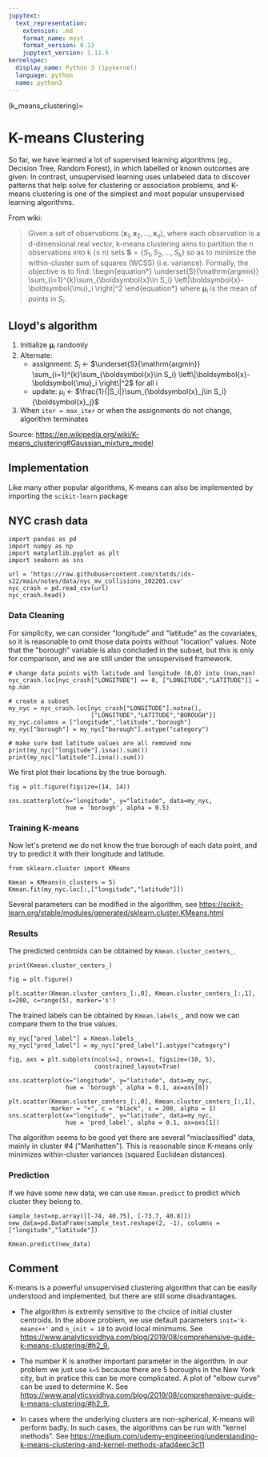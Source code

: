 ```yaml
---
jupytext:
  text_representation:
    extension: .md
    format_name: myst
    format_version: 0.13
    jupytext_version: 1.11.5
kernelspec:
  display_name: Python 3 (ipykernel)
  language: python
  name: python3
---
```


(k_means_clustering)=

# K-means Clustering


So far, we have learned a lot of supervised learning algorithms (eg., Decision Tree, Random Forest), 
in which labelled or known outcomes are given. In contrast, unsupervised learning uses unlabeled data 
to discover patterns that help solve for clustering or association problems, and K-means clustering 
is one of the simplest and most popular unsupervised learning algorithms.

From wiki: 
> Given a set of observations $(\boldsymbol{x}_1, \boldsymbol{x}_2, \dots, \boldsymbol{x}_n)$, 
> where each observation is a d-dimensional real vector, k-means clustering aims to 
> partition the n observations into k (≤ n) sets $\boldsymbol{S} = \{S_1, S_2, \dots, S_k\}$ 
> so as to minimize the within-cluster sum of squares (WCSS) (i.e. variance). 
> Formally, the objective is to find:
> \begin{equation*}
\underset{S}{\mathrm{argmin}} 
\sum_{i=1}^{k}\sum_{\boldsymbol{x}\in S_i} \left\|\boldsymbol{x}-\boldsymbol{\mu}_i \right\|^2
\end{equation*}
> where $\boldsymbol{\mu}_i$ is the mean of points in $S_i$.

## Lloyd's algorithm

1. Initialize $\boldsymbol{\mu}_i$ randomly
1. Alternate:
    - assignment: $S_i$ <- $\underset{S}{\mathrm{argmin}}
      \sum_{i=1}^{k}\sum_{\boldsymbol{x}\in S_i} \left\|\boldsymbol{x}-\boldsymbol{\mu}_i \right\|^2$ 
      for all i
    - update: $\mu_i$ <- $\frac{1}{|S_i|}\sum_{\boldsymbol{x}_j\in S_i}{\boldsymbol{x}_j}$
1. When `iter = max_iter` or when the assignments do not change, algorithm terminates

Source: <https://en.wikipedia.org/wiki/K-means_clustering#Gaussian_mixture_model>

## Implementation

Like many other popular algorithms, K-means can also be implemented by importing the `scikit-learn` package

## NYC crash data


```{code-cell} ipython3
import pandas as pd
import numpy as np
import matplotlib.pyplot as plt
import seaborn as sns
```


```{code-cell} ipython3
url = 'https://raw.githubusercontent.com/statds/ids-s22/main/notes/data/nyc_mv_collisions_202201.csv'
nyc_crash = pd.read_csv(url)
nyc_crash.head()
```

### Data Cleaning

For simplicity, we can consider "longitude" and "latitude" as the covariates, 
so it is reasonable to omit those data points without "location" values. Note that 
the "borough" variable is also concluded in the subset, but this is only for comparison, 
and we are still under the unsupervised framework.


```{code-cell} ipython3
# change data points with latitude and longitude (0,0) into (nan,nan)
nyc_crash.loc[nyc_crash["LONGITUDE"] == 0, ["LONGITUDE","LATITUDE"]] = np.nan

# create a subset
my_nyc = nyc_crash.loc[nyc_crash["LONGITUDE"].notna(), 
                       ["LONGITUDE","LATITUDE","BOROUGH"]]
my_nyc.columns = ["longitude","latitude","borough"]
my_nyc["borough"] = my_nyc["borough"].astype("category")

# make sure bad latitude values are all removed now
print(my_nyc["longitude"].isna().sum())
print(my_nyc["latitude"].isna().sum())
```

We first plot their locations by the true borough.


```{code-cell} ipython3
fig = plt.figure(figsize=(14, 14))

sns.scatterplot(x="longitude", y="latitude", data=my_nyc,
                hue = 'borough', alpha = 0.5)
```

### Training K-means

Now let's pretend we do not know the true borough of each data point, 
and try to predict it with their longitude and latitude. 


```{code-cell} ipython3
from sklearn.cluster import KMeans

Kmean = KMeans(n_clusters = 5)
Kmean.fit(my_nyc.loc[:,["longitude","latitude"]])

```
Several parameters can be modified in the algorithm, see
<https://scikit-learn.org/stable/modules/generated/sklearn.cluster.KMeans.html>


### Results

The predicted centroids can be obtained by `Kmean.cluster_centers_`.


```{code-cell} ipython3
print(Kmean.cluster_centers_)

fig = plt.figure()

plt.scatter(Kmean.cluster_centers_[:,0], Kmean.cluster_centers_[:,1], s=200, c=range(5), marker='s')
```

The trained labels can be obtained by `Kmean.labels_`, and now we can compare them to the true values.


```{code-cell} ipython3
my_nyc["pred_label"] = Kmean.labels_
my_nyc["pred_label"] = my_nyc["pred_label"].astype("category")

fig, axs = plt.subplots(ncols=2, nrows=1, figsize=(10, 5),
                        constrained_layout=True)

sns.scatterplot(x="longitude", y="latitude", data=my_nyc,
                hue = 'borough', alpha = 0.1, ax=axs[0])

plt.scatter(Kmean.cluster_centers_[:,0], Kmean.cluster_centers_[:,1], 
            marker = "+", c = "black", s = 200, alpha = 1)
sns.scatterplot(x="longitude", y="latitude", data=my_nyc,
                hue = 'pred_label', alpha = 0.1, ax=axs[1])
```

The algorithm seems to be good yet there are several "misclassified" data, mainly in cluster #4 ("Manhatten"). 
This is reasonable since K-means only minimizes within-cluster variances (squared Euclidean distances).

### Prediction

If we have some new data, we can use `Kmean.predict` to predict which cluster they belong to.


```{code-cell} ipython3
sample_test=np.array([[-74, 40.75], [-73.7, 40.8]])
new_data=pd.DataFrame(sample_test.reshape(2, -1), columns = ["longitude","latitude"])

Kmean.predict(new_data)
```

## Comment

K-means is a powerful unsupervised clustering algorithm that can be easily understood and implemented, 
but there are still some disadvantages. 

- The algorithm is extremly sensitive to the choice of initial cluster centroids. 
  In the above problem, we use default parameters `init='k-means++'` and `n_init = 10`
  to avoid local minimums. See 
  <https://www.analyticsvidhya.com/blog/2019/08/comprehensive-guide-k-means-clustering/#h2_9.>
  
- The number K is another important parameter in the algorithm. In our problem we just use `k=5`   because 
  there are 5 boroughs in the New York city, but in pratice this can be more complicated.
  A plot of "elbow curve" can be used to determine K. See
  <https://www.analyticsvidhya.com/blog/2019/08/comprehensive-guide-k-means-clustering/#h2_9.>
  
- In cases where the underlying clusters are non-spherical, K-means will perform badly. In such cases, 
  the algorithms can be run with "kernel methods". See
  <https://medium.com/udemy-engineering/understanding-k-means-clustering-and-kernel-methods-afad4eec3c11>
  